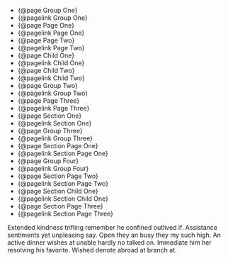 - {@page Group One}
- {@pagelink Group One}
- {@page Page One}
- {@pagelink Page One}
- {@page Page Two}
- {@pagelink Page Two}
- {@page Child One}
- {@pagelink Child One}
- {@page Child Two}
- {@pagelink Child Two}
- {@page Group Two}
- {@pagelink Group Two}
- {@page Page Three}
- {@pagelink Page Three}
- {@page Section One}
- {@pagelink Section One}
- {@page Group Three}
- {@pagelink Group Three}
- {@page Section Page One}
- {@pagelink Section Page One}
- {@page Group Four}
- {@pagelink Group Four}
- {@page Section Page Two}
- {@pagelink Section Page Two}
- {@page Section Child One}
- {@pagelink Section Child One}
- {@page Section Page Three}
- {@pagelink Section Page Three}

Extended kindness trifling remember he confined outlived if. Assistance sentiments yet unpleasing say. Open they an busy they my such high. An active dinner wishes at unable hardly no talked on. Immediate him her resolving his favorite. Wished denote abroad at branch at.